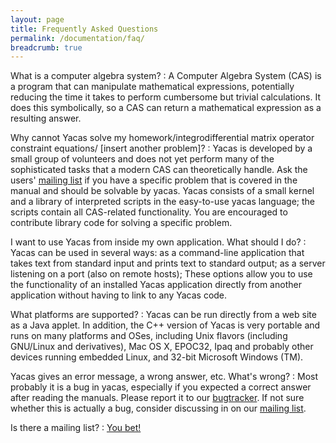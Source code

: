 ```yaml
---
layout: page
title: Frequently Asked Questions
permalink: /documentation/faq/
breadcrumb: true
---
```


What is a computer algebra system?
: A Computer Algebra System (CAS) is a program that can manipulate
  mathematical expressions, potentially reducing the time it takes to
  perform cumbersome but trivial calculations. It does this
  symbolically, so a CAS can return a mathematical expression as a
  resulting answer.

Why cannot Yacas solve my homework/integrodifferential matrix operator constraint equations/ [insert another problem]?
: Yacas is developed by a small group of volunteers and does not yet
  perform many of the sophisticated tasks that a modern CAS can
  theoretically handle. Ask the users' [mailing
  list](https://groups.google.com/forum/#!forum/yacas) if you have a
  specific problem that is covered in the manual and should be
  solvable by yacas. Yacas consists of a small kernel and a library of
  interpreted scripts in the easy-to-use yacas language; the scripts
  contain all CAS-related functionality. You are encouraged to
  contribute library code for solving a specific problem.

I want to use Yacas from inside my own application. What should I do?
: Yacas can be used in several ways: as a command-line application
  that takes text from standard input and prints text to standard
  output; as a server listening on a port (also on remote hosts);
  These options allow you to use the functionality of an installed
  Yacas application directly from another application without having
  to link to any Yacas code.

What platforms are supported?
: Yacas can be run directly from a web site as a Java applet. In
  addition, the C++ version of Yacas is very portable and runs on many
  platforms and OSes, including Unix flavors (including GNU/Linux and
  derivatives), Mac OS X, EPOC32, Ipaq and probably other devices
  running embedded Linux, and 32-bit Microsoft Windows (TM).

Yacas gives an error message, a wrong answer, etc. What's wrong?
: Most probably it is a bug in yacas, especially if you expected a
  correct answer after reading the manuals. Please report it to our
  [bugtracker](https://github.com/grzegorzmazur/yacas/issues). If not
  sure whether this is actually a bug, consider discussing in on our
  [mailing list](https://groups.google.com/forum/#!forum/yacas).

Is there a mailing list?
: [You bet!](https://groups.google.com/forum/#!forum/yacas)

